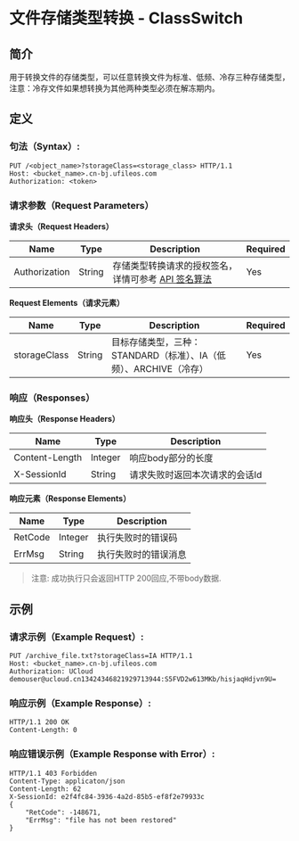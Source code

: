 # 文件存储类型转换 - ClassSwitch 

## 简介

用于转换文件的存储类型，可以任意转换文件为标准、低频、冷存三种存储类型，注意：冷存文件如果想转换为其他两种类型必须在解冻期内。

## 定义

### 句法（Syntax）:

```
PUT /<object_name>?storageClass=<storage_class> HTTP/1.1
Host: <bucket_name>.cn-bj.ufileos.com
Authorization: <token>
```
### 请求参数（Request Parameters）

**请求头（Request Headers）**

|Name         |Type  |Description|Required|
|---|---|---|---|
|Authorization|String|存储类型转换请求的授权签名，详情可参考 [API 签名算法](https://docs.ucloud.cn/ufile/api/authorization?id=%e6%96%87%e4%bb%b6%e7%ae%a1%e7%90%86%e7%ad%be%e5%90%8d%e7%ae%97%e6%b3%95)   |Yes     |

**Request Elements（请求元素）**

|Name    |Type  |Description          |Required|
|---|---|---|---|
|storageClass    |String|目标存储类型，三种：STANDARD（标准）、IA（低频）、ARCHIVE（冷存）|Yes     |

### 响应（Responses）

**响应头（Response Headers）**

|Name          |Type   |Description     |
|---|---|---|
|Content-Length|Integer|响应body部分的长度     |
|X-SessionId   |String |请求失败时返回本次请求的会话Id|

**响应元素（Response Elements）**

|Name   |Type   |Description|
|---|---|---|
|RetCode|Integer|执行失败时的错误码  |
|ErrMsg |String |执行失败时的错误消息 |

> 注意: 成功执行只会返回HTTP 200回应,不带body数据.

## 示例

### 请求示例（Example Request）:

```
PUT /archive_file.txt?storageClass=IA HTTP/1.1
Host: <bucket_name>.cn-bj.ufileos.com
Authorization: UCloud demouser@ucloud.cn13424346821929713944:S5FVD2w613MKb/hisjaqHdjvn9U=
```
### 响应示例（Example Response）:

```
HTTP/1.1 200 OK
Content-Length: 0
```

### 响应错误示例（Example Response with Error）:

```
HTTP/1.1 403 Forbidden
Content-Type: applicaton/json
Content-Length: 62
X-SessionId: e2f4fc84-3936-4a2d-85b5-ef8f2e79933c
{
    "RetCode": -148671,
    "ErrMsg": "file has not been restored"
}
```
